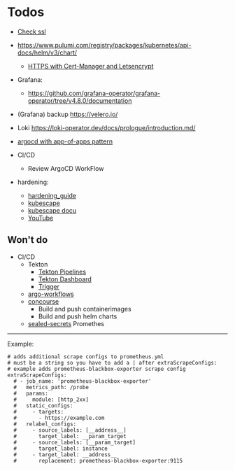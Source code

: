 Todos
=====

- [Check ssl](https://www.ssllabs.com/ssltest/?ref=traefik.io)
- https://www.pulumi.com/registry/packages/kubernetes/api-docs/helm/v3/chart/
   - [HTTPS with Cert-Manager and Letsencrypt](https://k3s.rocks/https-cert-manager-letsencrypt/)
- Grafana:
  - https://github.com/grafana-operator/grafana-operator/tree/v4.8.0/documentation

- (Grafana) backup https://velero.io/
- Loki https://loki-operator.dev/docs/prologue/introduction.md/
- [argocd with app-of-apps pattern](https://medium.com/dzerolabs/turbocharge-argocd-with-app-of-apps-pattern-and-kustomized-helm-ea4993190e7c)
- CI/CD
  - Review ArgoCD WorkFlow
- hardening:
  - [hardening_guide](https://rancher.com/docs/k3s/latest/en/security/hardening_guide/)
  - [kubescape](https://github.com/armosec/kubescape)
  - [kubescape docu](https://hub.armo.cloud/docs)
  - [YouTube](https://www.youtube.com/watch?v=ZATGiDIDBQk)


Won't do
--------

- CI/CD
  - Tekton
    - [Tekton Pipelines](https://tekton.dev/docs/getting-started/tasks/)
    - [Tekton Dashboard](https://tekton.dev/docs/dashboard/install/)
    - [Trigger](https://www.arthurkoziel.com/tutorial-tekton-triggers-with-github-integration/)
  - [argo-workflows](https://argoproj.github.io/argo-workflows/quick-start/)
  - [concourse](https://concourse-ci.org/)
    - Build and push containerimages
    - Build and push helm charts
  - [sealed-secrets](https://github.com/bitnami-labs/sealed-secrets)
Promethes
---------

Example:

```
# adds additional scrape configs to prometheus.yml
# must be a string so you have to add a | after extraScrapeConfigs:
# example adds prometheus-blackbox-exporter scrape config
extraScrapeConfigs:
  # - job_name: 'prometheus-blackbox-exporter'
  #   metrics_path: /probe
  #   params:
  #     module: [http_2xx]
  #   static_configs:
  #     - targets:
  #       - https://example.com
  #   relabel_configs:
  #     - source_labels: [__address__]
  #       target_label: __param_target
  #     - source_labels: [__param_target]
  #       target_label: instance
  #     - target_label: __address__
  #       replacement: prometheus-blackbox-exporter:9115
  ```